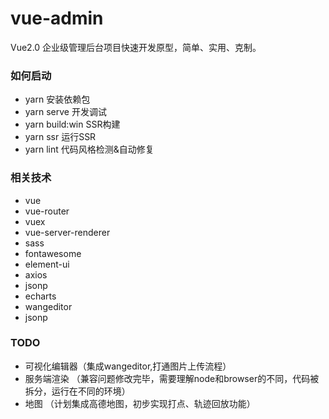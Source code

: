 # vue-admin

Vue2.0 企业级管理后台项目快速开发原型，简单、实用、克制。

### 如何启动

- yarn 安装依赖包
- yarn serve 开发调试
- yarn build:win SSR构建
- yarn ssr 运行SSR
- yarn lint 代码风格检测&自动修复

### 相关技术

- vue
- vue-router
- vuex
- vue-server-renderer
- sass
- fontawesome
- element-ui
- axios
- jsonp
- echarts
- wangeditor
- jsonp

### TODO

- 可视化编辑器（集成wangeditor,打通图片上传流程）
- 服务端渲染 （兼容问题修改完毕，需要理解node和browser的不同，代码被拆分，运行在不同的环境）
- 地图 （计划集成高德地图，初步实现打点、轨迹回放功能）

